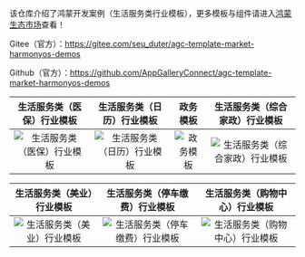 该仓库介绍了鸿蒙开发案例（生活服务类行业模板），更多模板与组件请进入[鸿蒙生态市场](https://developer.huawei.com/consumer/cn/market/prod-list/4437348dd20f48249540d1b57ef2eff6/categoryL2_202410080002)查看！

Gitee（官方）：https://gitee.com/seu_duter/agc-template-market-harmonyos-demos

Github（官方）：https://github.com/AppGalleryConnect/agc-template-market-harmonyos-demos

| 生活服务类（医保）行业模板 | 生活服务类（日历）行业模板 | 政务模板 | 生活服务类（综合家政）行业模板 |
|:---:|:---:|:---:| :---: |
| ![生活服务类（医保）行业模板](https://communityfile-drcn.op.hicloud.com/FileServer/getFile/cmtyPrivate/300/034/957/0890086200300034957.20250626111919.38230010933266897325638260259444:20250802203800:2800:68A41527DFE541E66A17B85A1DCF3B42082712B64893B10DCB4756415643F43F.png)| ![生活服务类（日历）行业模板](https://communityfile-drcn.op.hicloud.com/FileServer/getFile/cmtyPrivate/300/034/957/0890086200300034957.20250605095638.32004005912859355500823890791816:20250802203800:2800:06E48750659BAAB743627DADC0C9B37497AD0AB89733DB2037F519920B7337D5.png) | ![政务模板](https://communityfile-drcn.op.hicloud.com/FileServer/getFile/cmtyPrivate/300/034/957/0890086200300034957.20250515090446.99147287887896464941392522955289:20250802203800:2800:9EEF6160F35AF8D0405403087A67B65B4E818F34E08399289114EB8AFFCE6FE4.png) | ![生活服务类（综合家政）行业模板](https://communityfile-drcn.op.hicloud.com/FileServer/getFile/cmtyPrivate/300/034/957/0890086200300034957.20250626114012.91150552412484553906350208042485:20250802203800:2800:5249685B5092BA47953FB05E41F3EDE1323F128166140AF2084C67F08197BB44.png) |


| 生活服务类（美业）行业模板 | 生活服务类（停车缴费）行业模板 |  生活服务类（购物中心）行业模板 |
|:---:|:---:|:---:| 
| ![生活服务类（美业）行业模板](https://communityfile-drcn.op.hicloud.com/FileServer/getFile/cmtyPrivate/300/034/957/0890086200300034957.20250628095129.38358037378537498433219260062038:20250802203800:2800:CDB6E07BB5C41BBB4D792A7D38599CA97175292115F55DD17DD6EA0D9BFEA2B4.png)| ![生活服务类（停车缴费）行业模板](https://communityfile-drcn.op.hicloud.com/FileServer/getFile/cmtyPrivate/300/034/957/0890086200300034957.20250604160751.19682938700213576237448597862494:20250802203800:2800:E08C7F6B80B26557A7984576E66B12D6547FBA069461580E56BEDFF24377AA08.png) | ![生活服务类（购物中心）行业模板](https://communityfile-drcn.op.hicloud.com/FileServer/getFile/cmtyPrivate/300/034/957/0890086200300034957.20250626163614.32305169690133677013567051391859:20250802204925:2800:94E579BD9C9FF02C45D44039E2D1723734DF0575A6B5974346E35C73D8277885.png) | 